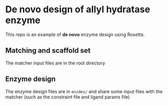 # De novo design of allyl hydratase enzyme

This repo is an example of **de novo** enzyme design using Rosetta. 

## Matching and scaffold set 

The matcher input files are in the root directory

## Enzyme design

The enzyme design files are in `enzdes/` and share some input files with the matcher (such as the constraint file and ligand params file) 
